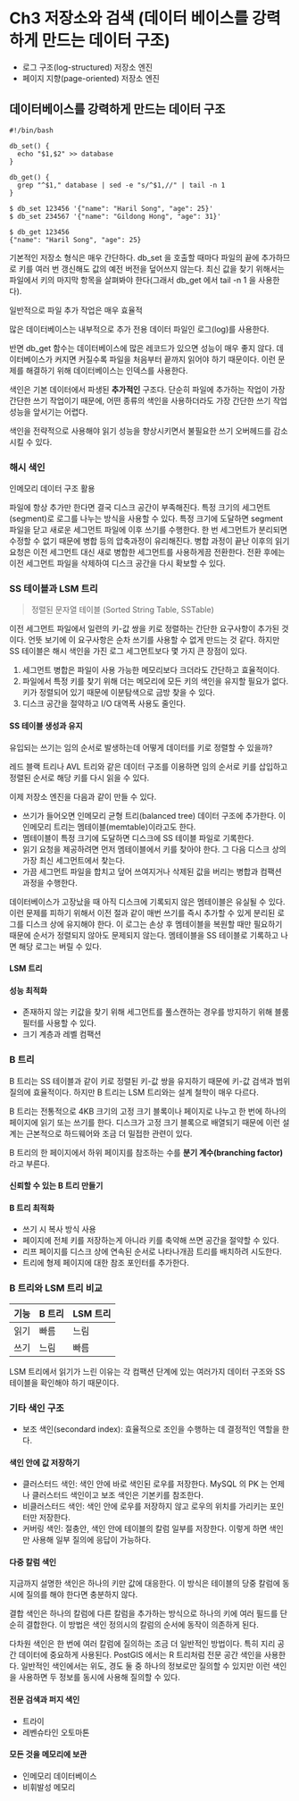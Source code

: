 # Ch3 저장소와 검색 (데이터 베이스를 강력하게 만드는 데이터 구조)

- 로그 구조(log-structured) 저장소 엔진
- 페이지 지향(page-oriented) 저장소 엔진

## 데이터베이스를 강력하게 만드는 데이터 구조

```shell
#!/bin/bash

db_set() {
  echo "$1,$2" >> database
}

db_get() {
  grep "^$1," database | sed -e "s/^$1,//" | tail -n 1
}
```

```shell
$ db_set 123456 '{"name": "Haril Song", "age": 25}'
$ db_set 234567 '{"name": "Gildong Hong", "age": 31}'

$ db_get 123456
{"name": "Haril Song", "age": 25}
```

기본적인 저장소 형식은 매우 간단하다. db_set 을 호출할 때마다 파일의 끝에 추가하므로 키를 여러 번 갱신해도 값의 예전 버전을 덮어쓰지 않는다. 최신 값을 찾기 위해서는 파일에서 키의 마지막 항목을 살펴봐야
한다(그래서 db_get 에서 tail -n 1 을 사용한다).

일반적으로 파일 추가 작업은 매우 효율적

많은 데이터베이스는 내부적으로 추가 전용 데이터 파일인 로그(log)를 사용한다.

반면 db_get 함수는 데이터베이스에 많은 레코드가 있으면 성능이 매우 좋지 않다. 데이터베이스가 커지면 커질수록 파일을 처음부터 끝까지 읽어야 하기 때문이다. 이런 문제를 해결하기 위해 데이터베이스는 인덱스를
사용한다.

색인은 기본 데이터에서 파생된 **추가적인** 구조다. 단순히 파일에 추가하는 작업이 가장 간단한 쓰기 작업이기 때문에, 어떤 종류의 색인을 사용하더라도 가장 간단한 쓰기 작업 성능을 앞서기는 어렵다.

색인을 전략적으로 사용해야 읽기 성능을 향상시키면서 불필요한 쓰기 오버헤드를 감소시킬 수 있다.

### 해시 색인

인메모리 데이터 구조 활용

파일에 항상 추가만 한다면 결국 디스크 공간이 부족해진다. 특정 크기의 세그먼트(segment)로 로그를 나누는 방식을 사용할 수 있다. 특정 크기에 도달하면 segment 파일을 닫고 새로운 세그먼트 파일에 이후
쓰기를 수행한다. 한 번 세그먼트가 분리되면 수정할 수 없기 때문에 병합 등의 압축과정이 유리해진다. 병합 과정이 끝난 이후의 읽기 요청은 이전 세그먼트 대신 새로 병합한 세그먼트를 사용하게끔 전환한다. 전환 후에는
이전 세그먼트 파일을 삭제하여 디스크 공간을 다시 확보할 수 있다.

### SS 테이블과 LSM 트리

> 정렬된 문자열 테이블 (Sorted String Table, SSTable)

이전 세그먼트 파일에서 일련의 키-값 쌍을 키로 정렬하는 간단한 요구사항이 추가된 것이다. 언뜻 보기에 이 요구사항은 순차 쓰기를 사용할 수 없게 만드는 것 같다. 하지만 SS 테이블은 해시 색인을 가진 로그
세그먼트보다 몇 가지 큰 장점이 있다.

1. 세그먼트 병합은 파일이 사용 가능한 메모리보다 크더라도 간단하고 효율적이다.
2. 파일에서 특정 키를 찾기 위해 더는 메모리에 모든 키의 색인을 유지할 필요가 없다. 키가 정렬되어 있기 때문에 이분탐색으로 금방 찾을 수 있다.
3. 디스크 공간을 절약하고 I/O 대역폭 사용도 줄인다.

#### SS 테이블 생성과 유지

유입되는 쓰기는 임의 순서로 발생하는데 어떻게 데이터를 키로 정렬할 수 있을까?

레드 블랙 트리나 AVL 트리와 같은 데이터 구조를 이용하면 임의 순서로 키를 삽입하고 정렬된 순서로 해당 키를 다시 읽을 수 있다.

이제 저장소 엔진을 다음과 같이 만들 수 있다.

- 쓰기가 들어오면 인메모리 균형 트리(balanced tree) 데이터 구조에 추가한다. 이 인메모리 트리는 멤테이블(memtable)이라고도 한다.
- 멤테이블이 특정 크기에 도달하면 디스크에 SS 테이블 파일로 기록한다.
- 읽기 요청을 제공하려면 먼저 멤테이블에서 키를 찾아야 한다. 그 다음 디스크 상의 가장 최신 세그먼트에서 찾는다.
- 가끔 세그먼트 파일을 합치고 덮어 쓰여지거나 삭제된 값을 버리는 병합과 컴팩션 과정을 수행한다.

데이터베이스가 고장났을 때 아직 디스크에 기록되지 않은 멤테이블은 유실될 수 있다. 이런 문제를 피하기 위해서 이전 절과 같이 매번 쓰기를 즉시 추가할 수 있게 분리된 로그를 디스크 상에 유지해야 한다. 이 로그는
손상 후 멤테이블을 복원할 때만 필요하기 때문에 순서가 정렬되지 않아도 문제되지 않는다. 멤테이블을 SS 테이블로 기록하고 나면 해당 로그는 버릴 수 있다.

#### LSM 트리

#### 성능 최적화

- 존재하지 않는 키값을 찾기 위해 세그먼트를 풀스캔하는 경우를 방지하기 위해 블룸 필터를 사용할 수 있다.
- 크기 계층과 레벨 컴팩션

### B 트리

B 트리는 SS 테이블과 같이 키로 정렬된 키-값 쌍을 유지하기 때문에 키-값 검색과 범위 질의에 효율적이다. 하지만 B 트리는 LSM 트리와는 설계 철학이 매우 다르다.

B 트리는 전통적으로 4KB 크기의 고정 크기 블록이나 페이지로 나누고 한 번에 하나의 페이지에 읽기 또는 쓰기를 한다. 디스크가 고정 크기 블록으로 배열되기 때문에 이런 설계는 근본적으로 하드웨어와 조금 더 밀접한
관련이 있다.

B 트리의 한 페이지에서 하위 페이지를 참조하는 수를 **분기 계수(branching factor)** 라고 부른다.

#### 신뢰할 수 있는 B 트리 만들기

#### B 트리 최적화

- 쓰기 시 복사 방식 사용
- 페이지에 전체 키를 저장하는게 아니라 키를 축약해 쓰면 공간을 절약할 수 있다.
- 리프 페이지를 디스크 상에 연속된 순서로 나타나개끔 트리를 배치하려 시도한다.
- 트리에 형제 페이지에 대한 참조 포인터를 추가한다.

### B 트리와 LSM 트리 비교

| 기능 | B 트리 | LSM 트리 |
|----|------|--------|
| 읽기 | 빠름   | 느림     |
| 쓰기 | 느림   | 빠름     |

LSM 트리에서 읽기가 느린 이유는 각 컴팩션 단계에 있는 여러가지 데이터 구조와 SS 테이블을 확인해야 하기 때문이다.

### 기타 색인 구조

- 보조 색인(secondard index): 효율적으로 조인을 수행하는 데 결정적인 역할을 한다.

#### 색인 안에 값 저장하기

- 클러스터드 색인: 색인 안에 바로 색인된 로우를 저장한다. MySQL 의 PK 는 언제나 클러스터드 색인이고 보조 색인은 기본키를 참조한다.
- 비클러스터드 색인: 색인 안에 로우를 저장하지 않고 로우의 위치를 가리키는 포인터만 저장한다.
- 커버링 색인: 절충안, 색인 안에 테이블의 칼럼 일부를 저장한다. 이렇게 하면 색인만 사용해 일부 질의에 응답이 가능하다.

#### 다중 칼럼 색인

지금까지 설명한 색인은 하나의 키만 값에 대응한다. 이 방식은 테이블의 당중 칼럼에 동시에 질의를 해야 한다면 충분하지 않다.

결합 색인은 하나의 칼럼에 다른 칼럼을 추가하는 방식으로 하나의 키에 여러 필드를 단순히 결합한다. 이 방법은 색인 정의시의 칼럼의 순서에 동작이 의존하게 된다.

다차원 색인은 한 번에 여러 칼럼에 질의하는 조금 더 일반적인 방법이다. 특히 지리 공간 데이터에 중요하게 사용된다. PostGIS 에서는 R 트리처럼 전문 공간 색인을 사용한다. 일반적인 색인에서는 위도, 경도 둘 중 하나의 정보로만 질의할 수 있지만 이런 색인을 사용하면 두 정보를 동시에 사용해 질의할 수 있다.

#### 전문 검색과 퍼지 색인

- 트라이
- 레벤슈타인 오토마톤

#### 모든 것을 메모리에 보관

- 인메모리 데이터베이스
- 비휘발성 메모리
